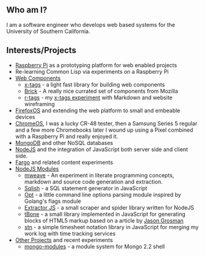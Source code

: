 
## Who am I?

I am a software engineer who develops web based systems for the University of Southern California.

## Interests/Projects

+ [Raspberry Pi](http://raspberrypi.org) as a prototyping platform for web enabled projects
+ Re-learning Common Lisp via experiments on a Raspberry Pi
+ [Web Components](http://webcomponents.org/)
    - [x-tags](htp://x-tags.org) - a light fast library for building web components
    - [Brick](http://mozilla.github.io/brick) - A really nice currated set of components from Mozilla
    - [r-tags](https://rsdoiel.github.com/r-tags) - my [x-tags experiment](https://github.com/rsdoiel/r-tags) with Markdown and website wireframing
+ [FirefoxOS](https://developer.mozilla.org/en-US/docs/Mozilla/Firefox_OS) and extending the web platform to small and embeable devices
+ [ChromeOS](http://www.google.com/chromeos), I was a lucky CR-48 tester, then a Samsung Series 5 regular and a few more Chromebooks later I wound up using a Pixel combined with a Raspberry Pi and really enjoyed it.
+ [MongoDB](http://mongodb.org) and other NoSQL databases
+ [NodeJS](http://nodejs.org) and the integration of JavaScript both server side and client side.
+ [Fargo](http://fargo.io "A web based outliner that can connect to blogs") and related content experiments
+ [NodeJS Modules](https://npmjs.org/~rsdoiel)
    - [mweave](https://github.com/rsdoiel/mweave) - An experiment in literate programming concepts, markdown and source code generation and extraction.
    - [Sqlish](https://github.com/rsdoiel/sqlish) - a SQL statement generator in JavaScript
    - [Opt](https://github.com/rsdoiel/opt) - a little command line options parsing module inspired by Golang's flags module
    - [Extractor JS](https://github.com/rsdoiel/extractor-js) - a small scraper and spider library written for NodeJS
    - [tBone](https://github.com/rsdoiel/tbone) - a small library implemented in JavaScript for generating blocks of HTML5 markup based on a article by [Jason Grosman](http://www.npr.org/blogs/inside/2011/02/02/126312263/behind-the-code-avoiding-spaghetti-html) 
    - [stn](https://github.com/rsdoiel/stn) - a simple timesheet notation library in JavaScript for merging my work log with time tracking services
+ [Other Projects](https://github.com/rsdoiel?tab=repositories) and recent experiments
    - [mongo-modules](https://github.com/rsdoiel/mongo-modules) - a module system for Mongo 2.2 shell
